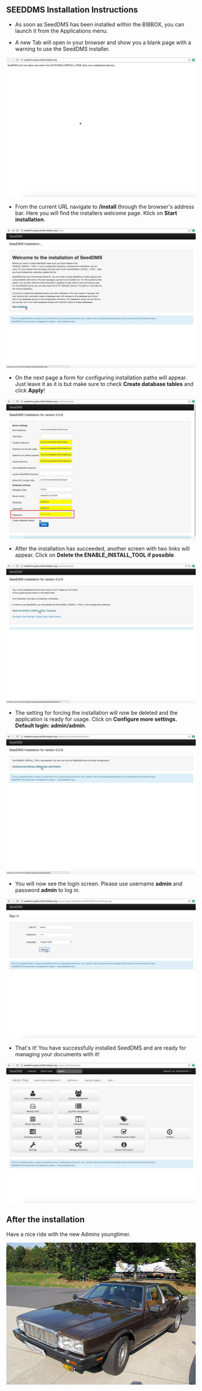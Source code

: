 ## SEEDDMS Installation Instructions 

* As soon as SeedDMS has been installed within the BIBBOX, you can launch it from the Applications menu.

* A new Tab will open in your browser and show you a blank page with a warning to use the SeedDMS installer.

![FINAL](screen-01.jpg)

* From the current URL navigate to **/install** through the browser's address bar. Here you will find the installers welcome page. Klick on **Start installation**.

![FINAL](screen-02.jpg)

* On the next page a form for configuring installation paths will appear. Just leave it as it is but make sure to check **Create database tables** and click **Apply**!

![FINAL](screen-03.jpg)

* After the installation has succeeded, another screen with two links will appear. Click on **Delete the ENABLE_INSTALL_TOOL if possible**.

![FINAL](screen-04.jpg)

* The setting for forcing the installation will now be deleted and the application is ready for usage. Click on **Configure more settings. Default login: admin/admin**.

![FINAL](screen-05.jpg)

* You will now see the login screen. Please use username **admin** and password **admin** to log in.

![FINAL](screen-06.jpg)

* That's it! You have successfully installed SeedDMS and are ready for managing your documents with it!

![FINAL](screen-07.jpg)


## After the installation

Have a nice ride with the new Admins youngtimer.

![FINAL](install-screen-final.jpg)